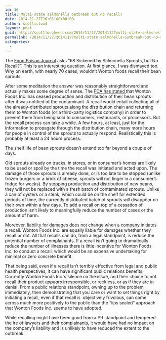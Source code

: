 ```yaml
---
id: 36
title: Multi-state salmonella outbreak but no recall?
date: 2014-11-27T16:05:00+00:00
author: scottisloud
layout: post
guid: http://scottlougheed.com/2014/11/27/20141127multi-state-salmonella-outbreak-but-no-recall/
permalink: /2014/11/27/20141127multi-state-salmonella-outbreak-but-no-recall/
categories:
  - 
---
```

The <a target="_blank" href="http://www.foodpoisonjournal.com/food-poisoning-information/68-sickened-by-salmonella-sprouts-but-no-recall/#.VHcTIIu5dSV">Food Poison&nbsp;Journal</a>&nbsp;asks &#8220;68 Sickened by Salmonella Sprouts, but No Recall?&#8221;. This is an interesting question. At first glance, I was dismayed too. Why on earth, with nearly 70 cases, wouldn&#8217;t Wonton foods recall their bean sprouts.&nbsp;

After some meditation the answer was reasonably straightforward and actually makes some degree of sense. The <a target="_blank" href="http://www.fda.gov/Food/RecallsOutbreaksEmergencies/Outbreaks/ucm424426.htm">FDA has stated </a>that Wonton Foods Inc. has ceased production and distribution of their bean sprouts after it was notified of the contaminant. A recall would entail collecting all of the already-distributed sprouts along the distribution chain and returning them to Wonton foods (or a third-party logistics company) in order to prevent them from being sold to consumers, restaurants, or processors. But the recall process can take a while. A few hours, at least, just for the information to propagate through the distribution chain, many more hours for people in control of the sprouts to actually respond. Realistically this is probably at least a 24 hours process.&nbsp;

The shelf life of bean sprouts doesn&#8217;t extend too far beyond a couple of days.&nbsp;

Old sprouts already on trucks, in stores, or in consumer&#8217;s homes are likely to be used or spoil by the time the recall was initiated and acted upon. The damage of those sprouts is already done, or is too late to be stopped (unlike frozen burgers or a brick of cheese, sprouts will not linger in a consumer&#8217;s fridge for weeks).&nbsp;<span>By stopping production and distribution of new beans, t</span><span>hey will not be replaced with a fresh batch of contaminated sprouts. </span><span>Unlike a can of oysters or a steak, which could be on the shelf for extended periods of time, the currently distributed batch of sprouts will&nbsp;disappear on their own within a few days.&nbsp;To add a recall on top of a cessation of production isn&#8217;t likely to meaningfully reduce the number of cases or the amount of harm.&nbsp;</span>

<span>Moreover, liability for damages does not change when a company initiates a&nbsp;recall. Wonton Foods Inc.&nbsp;are equally liable for damages whether they recall or not. All that recalls can do, from a legal standpoint, is reduce the potential number of complainants.&nbsp;If a recall isn&#8217;t going to&nbsp;dramatically reduce the number of illnesses there is little incentive for Wonton Foods Inc.&nbsp;to conduct a recall, which would be an expensive undertaking for minimal or zero&nbsp;concrete benefit.&nbsp;</span>

That being said, even if a recall isn&#8217;t terribly effective from&nbsp;legal and public health perspectives, it can have significant public relations benefits. Currently Wonton Foods Inc.&#8217;s silence on the issue, and their choice to not recall their product&nbsp;_appears_&nbsp;irresponsible, or reckless, or as if they are in denial. From a public relations standpoint, owning up to the problem immediately, then demonstrating&nbsp;that you care or want to set things right by initiating a recall, even if that recall is &nbsp;objectively frivolous, can come across much more positively to the public than the &#8220;lips sealed&#8221; approach that Wonton Foods Inc. seems to have adopted.&nbsp;

While recalling might have been good from a PR standpoint and tempered the ire of lawyers and their complainants,&nbsp;it would have had no impact on the company&#8217;s liability and&nbsp;is unlikely to have reduced the extent to the outbreak.&nbsp;
